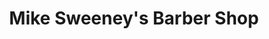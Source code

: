 ---
title: "Mike Sweeney's Barber Shop"
url: /crieff/mike-sweeneys-barber-shop/
shop: hairdresser
---